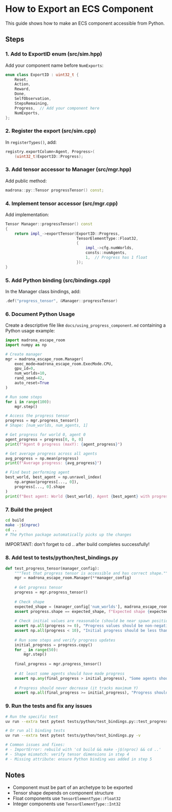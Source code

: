 # How to Export an ECS Component

This guide shows how to make an ECS component accessible from Python.

## Steps

### 1. Add to ExportID enum (src/sim.hpp)
Add your component name before `NumExports`:
```cpp
enum class ExportID : uint32_t {
    Reset,
    Action,
    Reward,
    Done,
    SelfObservation,
    StepsRemaining,
    Progress,  // Add your component here
    NumExports,
};
```

### 2. Register the export (src/sim.cpp)
In `registerTypes()`, add:
```cpp
registry.exportColumn<Agent, Progress>(
    (uint32_t)ExportID::Progress);
```

### 3. Add tensor accessor to Manager (src/mgr.hpp)
Add public method:
```cpp
madrona::py::Tensor progressTensor() const;
```

### 4. Implement tensor accessor (src/mgr.cpp)
Add implementation:
```cpp
Tensor Manager::progressTensor() const
{
    return impl_->exportTensor(ExportID::Progress,
                               TensorElementType::Float32,
                               {
                                   impl_->cfg.numWorlds,
                                   consts::numAgents,
                                   1,  // Progress has 1 float
                               });
}
```

### 5. Add Python binding (src/bindings.cpp)
In the Manager class bindings, add:
```cpp
.def("progress_tensor", &Manager::progressTensor)
```

### 6. Document Python Usage

Create a descriptive file like `docs/using_progress_component.md` containing a Python usage example:

```python
import madrona_escape_room
import numpy as np

# Create manager
mgr = madrona_escape_room.Manager(
    exec_mode=madrona_escape_room.ExecMode.CPU,
    gpu_id=0,
    num_worlds=10,
    rand_seed=42,
    auto_reset=True
)

# Run some steps
for i in range(100):
    mgr.step()

# Access the progress tensor
progress = mgr.progress_tensor()
# Shape: [num_worlds, num_agents, 1]

# Get progress for world 0, agent 0
agent_progress = progress[0, 0, 0]
print(f"Agent 0 progress (maxY): {agent_progress}")

# Get average progress across all agents
avg_progress = np.mean(progress)
print(f"Average progress: {avg_progress}")

# Find best performing agent
best_world, best_agent = np.unravel_index(
    np.argmax(progress[..., 0]), 
    progress[..., 0].shape
)
print(f"Best agent: World {best_world}, Agent {best_agent} with progress {progress[best_world, best_agent, 0]}")
```

### 7. Build the project

```bash
cd build
make -j$(nproc)
cd ..
# The Python package automatically picks up the changes
```

IMPORTANT: don't forget to cd .. after build completes successfully!

### 8. Add test to tests/python/test_bindings.py

```python
def test_progress_tensor(manager_config):
    """Test that progress tensor is accessible and has correct shape."""
    mgr = madrona_escape_room.Manager(**manager_config)
    
    # Get progress tensor
    progress = mgr.progress_tensor()
    
    # Check shape
    expected_shape = (manager_config['num_worlds'], madrona_escape_room.NUM_AGENTS, 1)
    assert progress.shape == expected_shape, f"Expected shape {expected_shape}, got {progress.shape}"
    
    # Check initial values are reasonable (should be near spawn position)
    assert np.all(progress >= 0), "Progress values should be non-negative"
    assert np.all(progress < 10), "Initial progress should be less than 10"
    
    # Run some steps and verify progress updates
    initial_progress = progress.copy()
    for _ in range(50):
        mgr.step()
    
    final_progress = mgr.progress_tensor()
    
    # At least some agents should have made progress
    assert np.any(final_progress > initial_progress), "Some agents should have made progress"
    
    # Progress should never decrease (it tracks maximum Y)
    assert np.all(final_progress >= initial_progress), "Progress should never decrease"
```

### 9. Run the tests and fix any issues

```bash
# Run the specific test
uv run --extra test pytest tests/python/test_bindings.py::test_progress_tensor -v

# Or run all binding tests
uv run --extra test pytest tests/python/test_bindings.py -v

# Common issues and fixes:
# - ImportError: rebuild with 'cd build && make -j$(nproc) && cd ..'
# - Shape mismatch: verify tensor dimensions in step 4
# - Missing attribute: ensure Python binding was added in step 5
```

## Notes
- Component must be part of an archetype to be exported
- Tensor shape depends on component structure
- Float components use `TensorElementType::Float32`
- Integer components use `TensorElementType::Int32`
